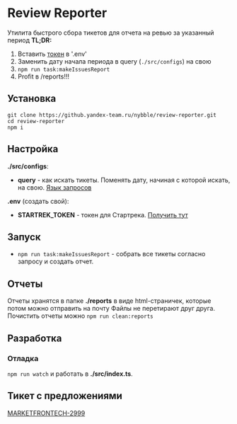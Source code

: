 # Review Reporter
Утилита быстрого сбора тикетов для отчета на ревью за указанный период
<b>TL;DR:</b> 
1. Вставить [токен](https://oauth.yandex-team.ru/authorize?response_type=token&client_id=5f671d781aca402ab7460fde4050267b) в '.env'
2. Заменить дату начала периода в query (`./src/configs`) на свою
3. `npm run task:makeIssuesReport`
4. Profit в /reports!!!

## Установка
```
git clone https://github.yandex-team.ru/nybble/review-reporter.git
cd review-reporter
npm i
```

## Настройка
<b>./src/configs</b>:
- <b>query</b> - как искать тикеты. Поменять дату, начиная с которой искать, на свою. [Язык запросов](https://wiki.yandex-team.ru/tracker/vodstvo/query/)

<b>.env</b> (создать свой):
- <b>STARTREK_TOKEN</b> - токен для Стартрека. [Получить тут](https://oauth.yandex-team.ru/authorize?response_type=token&client_id=5f671d781aca402ab7460fde4050267b)

## Запуск
- `npm run task:makeIssuesReport` - собрать все тикеты согласно запросу и создать отчет.

## Отчеты
Отчеты хранятся в папке <b>./reports</b> в виде html-страничек, которые потом можно отправить на почту
Файлы не перетирают друг друга. 
Почистить отчеты можно `npm run clean:reports`

## Разработка

### Отладка
`npm run watch` и работать в <b>./src/index.ts</b>. 

## Тикет с предложениями
[MARKETFRONTECH-2999](https://st.yandex-team.ru/MARKETFRONTECH-2999)
